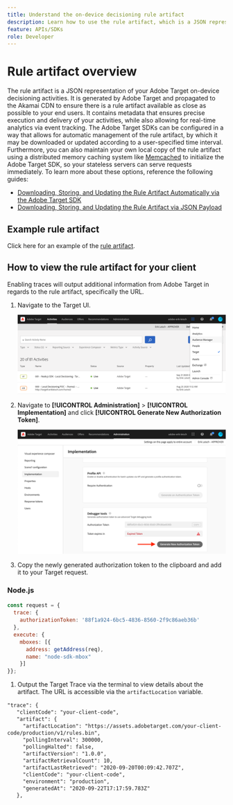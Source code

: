 ```yaml
---
title: Understand the on-device decisioning rule artifact
description: Learn how to use the rule artifact, which is a JSON representation of your [!DNL Adobe Target] on-device decisioning activities.
feature: APIs/SDKs
role: Developer
---
```

# Rule artifact overview

The rule artifact is a JSON representation of your Adobe Target on-device decisioning activities. It is generated by Adobe Target and propagated to the Akamai CDN to ensure there is a rule artifact available as close as possible to your end users. It contains metadata that ensures precise execution and delivery of your activities, while also allowing for real-time analytics via event tracking. The Adobe Target SDKs can be configured in a way that allows for automatic management of the rule artifact, by which it may be downloaded or updated according to a user-specified time interval. Furthermore, you can also maintain your own local copy of the rule artifact using a distributed memory caching system like [Memcached](https://memcached.org/) to initialize the Adobe Target SDK, so your stateless servers can serve requests immediately. To learn more about these options, reference the following guides:

* [Downloading, Storing, and Updating the Rule Artifact Automatically via the Adobe Target SDK](rule-artifact-sdk.md)
* [Downloading, Storing, and Updating the Rule Artifact via JSON Payload](rule-artifact-json.md)

## Example rule artifact

Click here for an example of the [rule artifact](rule-artifact-example.md).

## How to view the rule artifact for your client

Enabling traces will output additional information from Adobe Target in regards to the rule artifact, specifically the URL.

1. Navigate to the Target UI.

   <!--- Insert image-target-ui-1.png --->
   ![alt image](assets/asset-rule-artifact-1.png)

1. Navigate to **[!UICONTROL Administration]** > **[!UICONTROL Implementation]** and click **[!UICONTROL Generate New Authorization Token]**.

   <!--- Insert image-target-ui-2.png --->
   ![alt image](assets/asset-rule-artifact-2.png)

1. Copy the newly generated authorization token to the clipboard and add it to your Target request.

### Node.js

```javascript
const request = {
  trace: {
    authorizationToken: '88f1a924-6bc5-4836-8560-2f9c86aeb36b'
  },
  execute: {
    mboxes: [{
      address: getAddress(req),
      name: "node-sdk-mbox"
    }]
}};
```

1. Output the Target Trace via the terminal to view details about the artifact. The URL is accessible via the `artifactLocation` variable.

```
"trace": {
   "clientCode": "your-client-code",
   "artifact": {
     "artifactLocation": "https://assets.adobetarget.com/your-client-code/production/v1/rules.bin",
     "pollingInterval": 300000,
     "pollingHalted": false,
     "artifactVersion": "1.0.0",
     "artifactRetrievalCount": 10,
     "artifactLastRetrieved": "2020-09-20T00:09:42.707Z",
     "clientCode": "your-client-code",
     "environment": "production",
     "generatedAt": "2020-09-22T17:17:59.783Z"
   },
```
